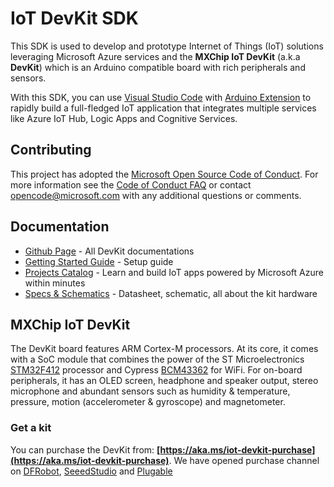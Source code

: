 # IoT DevKit SDK

This SDK is used to develop and prototype Internet of Things (IoT) solutions leveraging Microsoft Azure services and the **MXChip IoT DevKit** (a.k.a **DevKit**) which is an Arduino compatible board with rich peripherals and sensors.

With this SDK, you can use [Visual Studio Code](https://code.visualstudio.com/) with [Arduino Extension](https://marketplace.visualstudio.com) to rapidly build a full-fledged IoT application that integrates multiple services like Azure IoT Hub, Logic Apps and Cognitive Services.

## Contributing

This project has adopted the [Microsoft Open Source Code of Conduct](https://opensource.microsoft.com/codeofconduct/). For more information see the [Code of Conduct FAQ](https://opensource.microsoft.com/codeofconduct/faq/) or contact [opencode@microsoft.com](mailto:opencode@microsoft.com) with any additional questions or comments.

## Documentation

* [Github Page](http://microsoft.github.io/azure-iot-developer-kit/) - All DevKit documentations
* [Getting Started Guide](https://microsoft.github.io/azure-iot-developer-kit/docs/get-started/) - Setup guide
* [Projects Catalog](https://microsoft.github.io/azure-iot-developer-kit/docs/projects/) - Learn and build IoT apps powered by Microsoft Azure within minutes
* [Specs & Schematics](http://www.mxchip.com/az3166) - Datasheet, schematic, all about the kit hardware

## MXChip IoT DevKit
The DevKit board features ARM Cortex-M processors. At its core, it comes with a SoC module that combines the power of the ST Microelectronics [STM32F412](http://www.st.com/content/ccc/resource/technical/document/reference_manual/group0/4f/7b/2b/bd/04/b3/49/25/DM00180369/files/DM00180369.pdf/jcr:content/translations/en.DM00180369.pdf) processor and Cypress [BCM43362](http://www.cypress.com/file/297991/download) for WiFi. For on-board peripherals, it has an OLED screen, headphone and speaker output, stereo microphone and abundant sensors such as humidity & temperature, pressure, motion (accelerometer & gyroscope) and magnetometer.

### Get a kit

You can purchase the DevKit from: **[https://aka.ms/iot-devkit-purchase](https://aka.ms/iot-devkit-purchase)**. We have opened purchase channel on [DFRobot](https://www.dfrobot.com/), [SeeedStudio](https://www.seeedstudio.com/) and [Plugable](http://plugable.com/)

